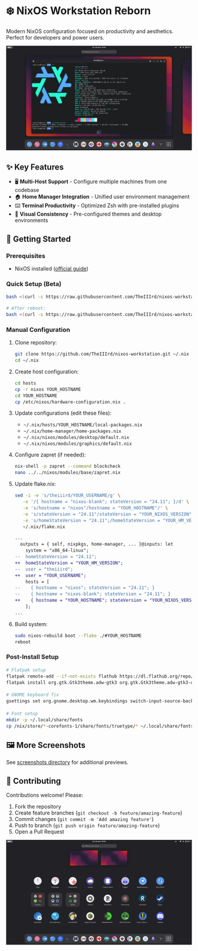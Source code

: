 # ❄️ NixOS Workstation Reborn

Modern NixOS configuration focused on productivity and aesthetics. Perfect for developers and power users.

![Screenshot](./screenshots/screenshot-gnome-i.webp)

## ✨ Key Features
- 🖥️ **Multi-Host Support** - Configure multiple machines from one codebase
- 🏠 **Home Manager Integration** - Unified user environment management
- ⌨️ **Terminal Productivity** - Optimized Zsh with pre-installed plugins
- 🌟 **Visual Consistency** - Pre-configured themes and desktop environments

## 🚀 Getting Started

### Prerequisites
- NixOS installed ([official guide](https://nixos.org/manual/nixos/stable/#sec-installation))

### Quick Setup (Beta)
```bash
bash <(curl -s https://raw.githubusercontent.com/TheIIIrd/nixos-workstation/refs/heads/main/install.sh)
```

```bash
# After reboot:
bash <(curl -s https://raw.githubusercontent.com/TheIIIrd/nixos-workstation/refs/heads/main/postinstall.sh)
```

### Manual Configuration
1. Clone repository:
   ```bash
   git clone https://github.com/TheIIIrd/nixos-workstation.git ~/.nix
   cd ~/.nix
   ```

2. Create host configuration:
   ```bash
   cd hosts
   cp -r nixos YOUR_HOSTNAME
   cd YOUR_HOSTNAME
   cp /etc/nixos/hardware-configuration.nix .
   ```

3. Update configurations (edit these files):
   - `~/.nix/hosts/YOUR_HOSTNAME/local-packages.nix`
   - `~/.nix/home-manager/home-packages.nix`
   - `~/.nix/nixos/modules/desktop/default.nix`
   - `~/.nix/nixos/modules/graphics/default.nix`

4. Configure zapret (if needed):
   ```bash
   nix-shell -p zapret --command blockcheck
   nano ../../nixos/modules/base/zapret.nix
   ```

5. Update flake.nix:
    ```bash
    sed -i -e 's/theiiird/YOUR_USERNAME/g' \
       -e '/{ hostname = "nixos-blank"; stateVersion = "24.11"; }/d' \
       -e 's/hostname = "nixos"/hostname = "YOUR_HOSTNAME"/' \
       -e 's/stateVersion = "24.11"/stateVersion = "YOUR_NIXOS_VERSION"/' \
       -e 's/homeStateVersion = "24.11";/homeStateVersion = "YOUR_HM_VERSION";/' \
       ~/.nix/flake.nix
    ```

    ```diff
    ...
      outputs = { self, nixpkgs, home-manager, ... }@inputs: let
        system = "x86_64-linux";
    --  homeStateVersion = "24.11";
    ++  homeStateVersion = "YOUR_HM_VERSION";
    --  user = "theiiird";
    ++  user = "YOUR_USERNAME";
        hosts = [
    --    { hostname = "nixos"; stateVersion = "24.11"; }
    --    { hostname = "nixos-blank"; stateVersion = "24.11"; }
    ++    { hostname = "YOUR_HOSTNAME"; stateVersion = "YOUR_NIXOS_VERSION"; }
        ];
    ...
    ```

6. Build system:
   ```bash
   sudo nixos-rebuild boot --flake ./#YOUR_HOSTNAME
   reboot
   ```

### Post-Install Setup
```bash
# Flatpak setup
flatpak remote-add --if-not-exists flathub https://dl.flathub.org/repo/flathub.flatpakrepo
flatpak install org.gtk.Gtk3theme.adw-gtk3 org.gtk.Gtk3theme.adw-gtk3-dark

# GNOME keyboard fix
gsettings set org.gnome.desktop.wm.keybindings switch-input-source-backward "['<Alt>Shift_L']"

# Font setup
mkdir -p ~/.local/share/fonts
cp /nix/store/*-corefonts-1/share/fonts/truetype/* ~/.local/share/fonts
```

## 🖼️ More Screenshots
See [screenshots directory](./screenshots) for additional previews.

## 🤝 Contributing
Contributions welcome! Please:
1. Fork the repository
2. Create feature branches (`git checkout -b feature/amazing-feature`)
3. Commit changes (`git commit -m 'Add amazing feature'`)
4. Push to branch (`git push origin feature/amazing-feature`)
5. Open a Pull Request

![Screenshot](./screenshots/screenshot-gnome-ii.webp)
